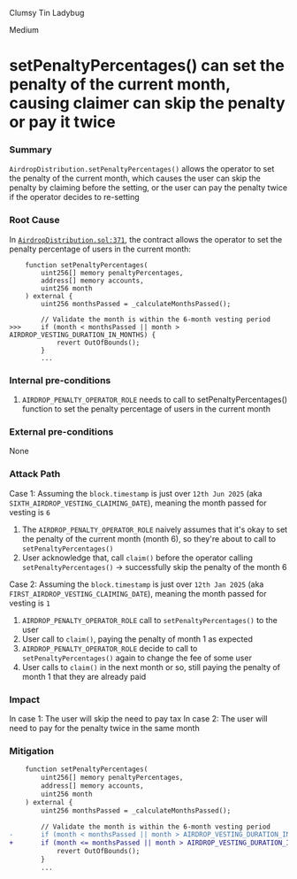 Clumsy Tin Ladybug

Medium

# setPenaltyPercentages() can set the penalty of the current month, causing claimer can skip the penalty or pay it twice

### Summary

`AirdropDistribution.setPenaltyPercentages()` allows the operator to set the penalty of the current month, which causes the user can skip the penalty by claiming before the setting, or the user can pay the penalty twice if the operator decides to re-setting

### Root Cause

In [`AirdropDistribution.sol:371`](https://github.com/sherlock-audit/2024-10-usual-labs-v1/blob/4fb4a64a479e0b9b8f93934220e891c29d54df33/pegasus/packages/solidity/src/airdrop/AirdropDistribution.sol#L371), the contract allows the operator to set the penalty percentage of users in the current month:
```solidity
    function setPenaltyPercentages(
        uint256[] memory penaltyPercentages,
        address[] memory accounts,
        uint256 month
    ) external {
        uint256 monthsPassed = _calculateMonthsPassed();

        // Validate the month is within the 6-month vesting period
>>>     if (month < monthsPassed || month > AIRDROP_VESTING_DURATION_IN_MONTHS) { 
            revert OutOfBounds();
        }
        ...
```




### Internal pre-conditions

1. `AIRDROP_PENALTY_OPERATOR_ROLE` needs to call to setPenaltyPercentages() function to set the penalty percentage of users in the current month

### External pre-conditions

None

### Attack Path

Case 1:
Assuming the `block.timestamp` is just over `12th Jun 2025` (aka `SIXTH_AIRDROP_VESTING_CLAIMING_DATE`), meaning the month passed for vesting is `6`
1. The `AIRDROP_PENALTY_OPERATOR_ROLE` naively assumes that it's okay to set the penalty of the current month (month 6), so they're about to call to `setPenaltyPercentages()`
2. User acknowledge that, call `claim()` before the operator calling `setPenaltyPercentages()` -> successfully skip the penalty of the month 6

Case 2:
Assuming the `block.timestamp` is just over `12th Jan 2025` (aka `FIRST_AIRDROP_VESTING_CLAIMING_DATE`), meaning the month passed for vesting is `1`
1. `AIRDROP_PENALTY_OPERATOR_ROLE` call to `setPenaltyPercentages()` to the user
2. User call to `claim()`, paying the penalty of month 1 as expected
3. `AIRDROP_PENALTY_OPERATOR_ROLE` decide to call to `setPenaltyPercentages()` again to change the fee of some user
4. User calls to `claim()` in the next month or so, still paying the penalty of month 1 that they are already paid

### Impact

In case 1: The user will skip the need to pay tax
In case 2: The user will need to pay for the penalty twice in the same month 

### Mitigation

```diff
    function setPenaltyPercentages(
        uint256[] memory penaltyPercentages,
        address[] memory accounts,
        uint256 month
    ) external {
        uint256 monthsPassed = _calculateMonthsPassed();

        // Validate the month is within the 6-month vesting period
-       if (month < monthsPassed || month > AIRDROP_VESTING_DURATION_IN_MONTHS) { 
+       if (month <= monthsPassed || month > AIRDROP_VESTING_DURATION_IN_MONTHS) { 
            revert OutOfBounds();
        }
        ...
```